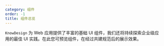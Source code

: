 ```yaml
---
category: 组件
order: -1
title: 组件总览
---
```


`KnowDesign` 为 Web 应用提供了丰富的基础 UI 组件，我们还将持续探索企业级应用的最佳 UI 实践。在此您可预览组件，在经过共建规范后的展示效果。
